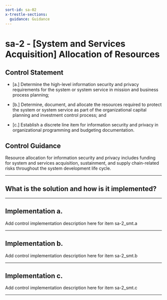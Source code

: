 ```yaml
---
sort-id: sa-02
x-trestle-sections:
  guidance: Guidance
---
```


# sa-2 - \[System and Services Acquisition\] Allocation of Resources

## Control Statement

- \[a.\] Determine the high-level information security and privacy requirements for the system or system service in mission and business process planning;

- \[b.\] Determine, document, and allocate the resources required to protect the system or system service as part of the organizational capital planning and investment control process; and

- \[c.\] Establish a discrete line item for information security and privacy in organizational programming and budgeting documentation.

## Control Guidance

Resource allocation for information security and privacy includes funding for system and services acquisition, sustainment, and supply chain-related risks throughout the system development life cycle.

______________________________________________________________________

## What is the solution and how is it implemented?

<!-- Please leave this section blank and enter implementation details in the parts below. -->

______________________________________________________________________

## Implementation a.

Add control implementation description here for item sa-2_smt.a

______________________________________________________________________

## Implementation b.

Add control implementation description here for item sa-2_smt.b

______________________________________________________________________

## Implementation c.

Add control implementation description here for item sa-2_smt.c

______________________________________________________________________
